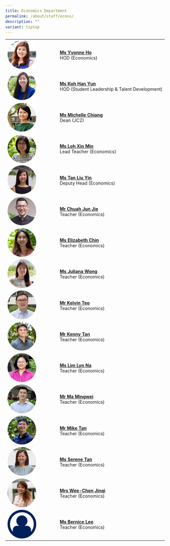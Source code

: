 ```yaml
---
title: Economics Department
permalink: /about/staff/econs/
description: ""
variant: tiptap
---
```

<table style="minWidth: 50px">
<colgroup>
<col>
<col>
</colgroup>
<tbody>
<tr>
<td rowspan="1" colspan="1"><a class="isomer-image-wrapper" href="mailto:yvonne.ho@ejc.edu.sg"><img style="width: 60%;" height="auto" width="100%" alt="" src="/images/Staff/Econs_Yvonne_Ho.jpg"></a>
</td>
<td rowspan="1" colspan="1">
<p><strong><a href="mailto:yvonne.ho@ejc.edu.sg" rel="noopener nofollow" target="_blank">Ms Yvonne Ho</a></strong>
<br>HOD (Economics)</p>
</td>
</tr>
<tr>
<td rowspan="1" colspan="1"><a class="isomer-image-wrapper" href="mailto:koh.han.yun@ejc.edu.sg"><img style="width: 60%;" height="auto" width="100%" src="/images/Staff/Econs_KohHanYun_s.jpg"></a>
</td>
<td rowspan="1" colspan="1">
<p><strong><a href="mailto:koh.han.yun@ejc.edu.sg" rel="noopener noreferrer nofollow" target="_blank">Ms Koh Han Yun</a></strong> 
<br>HOD (Student Leadership &amp; Talent Development)</p>
</td>
</tr>
<tr>
<td rowspan="1" colspan="1"><a class="isomer-image-wrapper" href="mailto:michelle.chiang@ejc.edu.sg"><img style="width: 60%;" height="auto" width="100%" src="/images/Staff/Econs-Michelle-Chiang_s.jpg"></a>
</td>
<td rowspan="1" colspan="1">
<p><strong><a href="mailto:michelle.chiang@ejc.edu.sg" rel="noopener noreferrer nofollow" target="_blank">Ms Michelle Chiang</a></strong> 
<br>Dean (JC2)</p>
</td>
</tr>
<tr>
<td rowspan="1" colspan="1"><a class="isomer-image-wrapper" href="mailto:loh.xin.min@ejc.edu.sg"><img style="width: 60%;" height="auto" width="100%" src="/images/Staff/Econs-Loh-Xin-Min_s.jpg"></a>
</td>
<td rowspan="1" colspan="1">
<p><strong><a href="mailto:loh.xin.min@ejc.edu.sg" rel="noopener noreferrer nofollow" target="_blank">Ms Loh Xin Min</a></strong> 
<br>Lead Teacher (Economics)</p>
</td>
</tr>
<tr>
<td rowspan="1" colspan="1"><a class="isomer-image-wrapper" href="mailto:tan.liu.yin@ejc.edu.sg"><img style="width: 60%;" height="auto" width="100%" src="/images/Staff/Econs-Tan-Liu-Yin_s.jpg"></a>
</td>
<td rowspan="1" colspan="1">
<p><strong><a href="mailto:tan.liu.yin@ejc.edu.sg" rel="noopener noreferrer nofollow" target="_blank">Ms Tan Liu Yin</a></strong> 
<br>Deputy Head (Economics)</p>
<p></p>
<p></p>
<p></p>
</td>
</tr>
<tr>
<td rowspan="1" colspan="1"><a class="isomer-image-wrapper" href="mailto:chuah.jun.jie@ejc.edu.sg"><img style="width: 60%;" height="auto" width="100%" src="/images/Staff/econs-chuah-jj_s.jpg"></a>
</td>
<td rowspan="1" colspan="1">
<p><strong><a href="mailto:chuah.jun.jie@ejc.edu.sg" rel="noopener noreferrer nofollow" target="_blank">Mr Chuah Jun Jie</a></strong> 
<br>Teacher (Economics)</p>
</td>
</tr>
<tr>
<td rowspan="1" colspan="1"><a class="isomer-image-wrapper" href="mailto:elizabeth.chin@ejc.edu.sg"><img style="width: 60%;" height="auto" width="100%" src="/images/Staff/Econs-Elizabeth-Chin_s.jpg"></a>
</td>
<td rowspan="1" colspan="1">
<p><strong><a href="mailto:elizabeth.chin@ejc.edu.sg" rel="noopener noreferrer nofollow" target="_blank">Ms Elizabeth Chin</a></strong> 
<br>Teacher (Economics)</p>
</td>
</tr>
<tr>
<td rowspan="1" colspan="1"><a class="isomer-image-wrapper" href="mailto:juliana.wong@ejc.edu.sg"><img style="width: 60%;" height="auto" width="100%" src="/images/Staff/econs-juliana-wong_s.jpg"></a>
</td>
<td rowspan="1" colspan="1">
<p><strong><a href="mailto:juliana.wong@ejc.edu.sg" rel="noopener noreferrer nofollow" target="_blank">Ms Juliana Wong</a></strong> 
<br>Teacher (Economics)</p>
</td>
</tr>
<tr>
<td rowspan="1" colspan="1"><a class="isomer-image-wrapper" href="mailto:kelvin.teo@ejc.edu.sg"><img style="width: 60%;" height="auto" width="100%" src="/images/Staff/Econs_KelvinTeo_s.jpg"></a>
</td>
<td rowspan="1" colspan="1">
<p><strong><a href="mailto:kelvin.teo@ejc.edu.sg" rel="noopener noreferrer nofollow" target="_blank">Mr Kelvin Teo</a></strong> 
<br>Teacher (Economics)</p>
</td>
</tr>
<tr>
<td rowspan="1" colspan="1"><a class="isomer-image-wrapper" href="mailto:kenny.tan@ejc.edu.sg"><img style="width: 60%;" height="auto" width="100%" src="/images/Staff/Econs_Kenny_Tan.jpg"></a>
</td>
<td rowspan="1" colspan="1">
<p><strong><a href="mailto:kenny.tan@ejc.edu.sg" rel="noopener noreferrer nofollow" target="_blank">Mr Kenny Tan</a></strong> 
<br>Teacher (Economics)</p>
</td>
</tr>
<tr>
<td rowspan="1" colspan="1"><a class="isomer-image-wrapper" href="mailto:lim.lyn.na@ejc.edu.sg"><img style="width: 60%;" height="auto" width="100%" src="/images/Staff/Econs_Lim_LynNa_s.jpg"></a>
</td>
<td rowspan="1" colspan="1">
<p><strong><a href="mailto:lim.lyn.na@ejc.edu.sg" rel="noopener noreferrer nofollow" target="_blank">Ms Lim Lyn Na</a></strong> 
<br>Teacher (Economics)</p>
</td>
</tr>
<tr>
<td rowspan="1" colspan="1"><a class="isomer-image-wrapper" href="mailto:ma.mingwei@ejc.edu.sg"><img style="width: 60%;" height="auto" width="100%" src="/images/Staff/Econs-Mingwei_s.jpg"></a>
</td>
<td rowspan="1" colspan="1">
<p><strong><a href="mailto:ma.mingwei@ejc.edu.sg" rel="noopener noreferrer nofollow" target="_blank">Mr Ma Mingwei</a></strong> 
<br>Teacher (Economics)</p>
</td>
</tr>
<tr>
<td rowspan="1" colspan="1"><a class="isomer-image-wrapper" href="mailto:mike.tan@ejc.edu.sg"><img style="width: 60%;" height="auto" width="100%" alt="" src="/images/Staff/Econs_MikeTan.jpg"></a>
</td>
<td rowspan="1" colspan="1">
<p><strong><a href="mailto:mike.tan@ejc.edu.sg" rel="noopener noreferrer nofollow" target="_blank">Mr Mike Tan</a></strong>
<br>Teacher (Economics)</p>
</td>
</tr>
<tr>
<td rowspan="1" colspan="1"><a class="isomer-image-wrapper" href="mailto:serene.tan@ejc.edu.sg"><img style="width: 60%;" height="auto" width="100%" src="/images/Staff/Econs-Serene-Tan_s.jpg"></a>
</td>
<td rowspan="1" colspan="1">
<p><strong><a href="mailto:serene.tan@ejc.edu.sg" rel="noopener noreferrer nofollow" target="_blank">Ms Serene Tan</a></strong> 
<br>Teacher (Economics)</p>
</td>
</tr>
<tr>
<td rowspan="1" colspan="1"><a class="isomer-image-wrapper" href="mailto:wee.chen.jinqi@ejc.edu.sg"><img style="width: 60%;" height="auto" width="100%" src="/images/Staff/Econs-Chen-Jinqi_s.jpg"></a>
</td>
<td rowspan="1" colspan="1">
<p><strong><a href="mailto:wee.chen.jinqi@ejc.edu.sg" rel="noopener noreferrer nofollow" target="_blank">Mrs Wee-Chen Jinqi</a></strong> 
<br>Teacher (Economics)</p>
</td>
</tr>
<tr>
<td rowspan="1" colspan="1">
<div class="isomer-image-wrapper">
<img style="width: 60%;" height="auto" width="100%" alt="" src="/images/Staff/profile.jpg">
</div>
</td>
<td rowspan="1" colspan="1">
<p><strong><a href="mailto:bernice.lee@ejc.edu.sg" rel="noopener nofollow" target="_blank">Ms Bernice Lee</a></strong>
<br>Teacher (Economics)</p>
</td>
</tr>
</tbody>
</table>
<p></p>
<p></p>
<p></p>
<p></p>
<p></p>
<p></p>